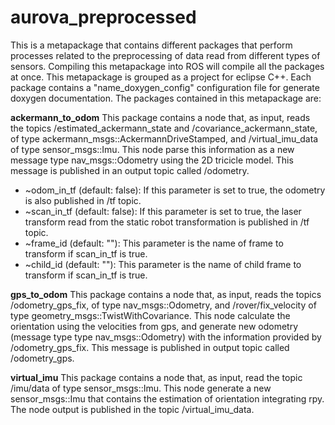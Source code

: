 # aurova_preprocessed
This is a metapackage that contains different packages that perform processes related to the preprocessing of data read from different types of sensors. Compiling this metapackage into ROS will compile all the packages at once. This metapackage is grouped as a project for eclipse C++. Each package contains a "name_doxygen_config" configuration file for generate doxygen documentation. The packages contained in this metapackage are:

**ackermann_to_odom**
This package contains a node that, as input, reads the topics /estimated_ackermann_state and /covariance_ackermann_state, of type ackermann_msgs::AckermannDriveStamped, and /virtual_imu_data of type sensor_msgs::Imu. This node parse this information as a new message type nav_msgs::Odometry using the 2D tricicle model. This message is published in an output topic called /odometry.
* ~odom_in_tf (default: false): If this parameter is set to true, the odometry is also published in /tf topic.
* ~scan_in_tf (default: false): If this parameter is set to true, the laser transform read from the static robot transformation is published in /tf topic.
* ~frame_id (default: ""): This parameter is the name of frame to transform if scan_in_tf is true.
* ~child_id (default: ""): This parameter is the name of child frame to transform if scan_in_tf is true.

**gps_to_odom**
This package contains a node that, as input, reads the topics /odometry_gps_fix, of type nav_msgs::Odometry, and /rover/fix_velocity of type geometry_msgs::TwistWithCovariance. This node calculate the orientation using the velocities from gps, and generate new odometry (message type  type nav_msgs::Odometry) with the information provided by /odometry_gps_fix. This message is published in output topic called /odometry_gps.

**virtual_imu**
This package contains a node that, as input, read the topic /imu/data of type sensor_msgs::Imu. This node generate a new sensor_msgs::Imu that contains the estimation of orientation integrating rpy. The node output is published in the topic /virtual_imu_data. 
